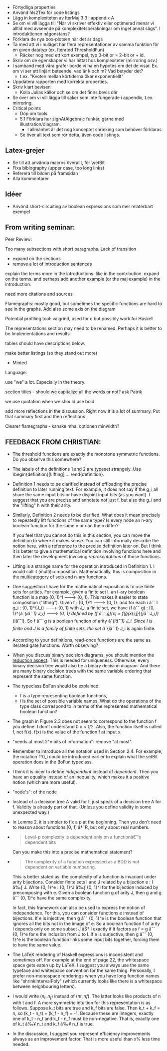 - Förtydliga properties
- Använd hls2Tex för code listings
- Lägg in komplexiteten av IterMaj 3 3 i appendix A
- Se om vi vill lägga till "När vi skriver effektiv eller optimerad menar vi alltid med avseende på komplexitetsberäkningar om inget annat sägs". I introduktionen någonstans?
- Förklara de nya box-plotsen när det är dags
- Ta med att vi i nuläget har flera representationer av samma funktion för en given datatyp (ex. Iterated ThresholdFun)
	- Räcker nog med ett kort exempel, typ 3-bit or = 2-bit or + id.
- Skriv om de egenskaper vi har hittat hos komplexiteter (mirroring osv.)
- I samband med våra grafer borde vi ha en hypotes om det de visar. Ex. om vi ser ett linjärt beteende, vad är k och m? Vad betyder det?
	- t.ex. "Kvoten mellan körtiderna ökar exponentiellt"
- Uppdatera rapporten med korrekta properties.
- Skriv klart bevisen
	- Kolla Julias källor och se om det finns bevis där
- Se över om vi vill lägga till saker som inte fungerade i appendix, t.ex. mirroring.
- Critical points
	- Döp om tools
	- 5.1 Förklara hur signAtAlgebraic funkar, gärna med illustration/diagram.
		- I allmänhet är det nog konceptet shrinking som behöver förklaras
	- Se över all text som rör detta, även code listings.

## Latex-grejer

- Se till att använda macros överallt, för \setBit
- Fixa biblography (upper case, too long links)
- Referera till bilden på framsidan 
- Alla kommentarer

## Idéer

- Använd short-circuiting av boolean expressions som mer relaterbart exempel

## From writing seminar: 

Peer Review: 

Too many subsections with short paragraphs. Lack of transition 
- expand on the sections 
- remove a lot of introduction sentences

explain the terms more in the introductions. like in the contribution. expand on the terms. and perhaps add another example (or the maj example) in the introduction.  

need more citations and sources 

Flamegraphs: mostly good, but sometimes the specific functions are hard to see in the graphs. Add also some axis on the diagram

Potential profiling tool: valgrind, used for c but possibly work for Haskell

The representations section may need to be renamed. Perhaps it is better to be Implementations and results

tables should have descriptions below. 

make better listings (so they stand out more)
- Minted



Language: 

use "we" a lot. Especially in the theory. 

section titles - should we capitalize all the words or not? ask Patrik 

we use quotation when we should use bold

add more reflections in the discussion. Right now it is a lot of summary. Put that summary first and then reflections

Clearer flamegraphs - kanske mha. optionen minwidth? 

## FEEDBACK FROM CHRISTIAN: 

* The threshold functions are exactly the monotone symmetric functions.
  Do you observe this somewhere?

* The labels of the definitions 1 and 2 are typeset strangely.
  Use \begin{definition}[Lifting] ... \end{definition}.

* Definition 1 needs to be clarified instead of offloading the precise definition to later running text.
  For example, it does not say if the g_i all share the same input bits or have disjoint input bits (as you want).
  I suggest that you are precise and annotate not just f, but also the g_i and the "lifting" h with their arity.

* Similarly, Definition 2 needs to be clarified.
  What does it mean precisely to repeatedly lift functions of the same type?
  Is every node an n-ary boolean function for the same n or can the n differ?

  If you feel that you cannot do this in this section, you can move the definition to where it makes sense.
  You can still informally describe the notion here, with a reference to the precise definition later on.
  But I think it is better to give a mathematical definition involving functions here and then later the development involving *representations* of those functions.

* Lifting is a strange name for the operation introduced in Definition 1.
  I would call it (multi)composition.
  Mathematically, this is composition in the [multicategory](https://en.wikipedia.org/wiki/Multicategory#Examples) of sets and n-ary functions.

* One suggestion I have for the mathematical exposition is to use finite sets for arities.
  For example, given a finite set I, an I-ary boolean function is a map
    {0, 1}^I ---> {0, 1}.
  This makes it easier to state composition ("lifting").
  Given
    f : {0, 1}^I ---> {0, 1}.
  and for each i âˆˆ I
    g_i : {0, 1}^{J_i} ---> {0, 1}
  with J_i a finite set, we have
    (f âˆ˜ g) : (0, 1}^{âˆ_{iâˆˆI} J_i} ---> {0, 1}
  defined by
    (f âˆ˜ g)(x) = f(g(x_{i,j})_{jâˆˆJ_i})_{iâˆˆI}.
  So f âˆ˜ g is a boolean function of arity âˆ_{iâˆˆI} J_i.
  Since I is finite and J is a family of finite sets, the set âˆ_{iâˆˆI} J_i is again finite.

* According to your definitions, read-once functions are the same as iterated gate functions.
  Worth observing?

* When you discuss binary decision diagrams, you should mention the [reduction aspect](https://en.wikipedia.org/wiki/Binary_decision_diagram#Definition).
  This is needed for uniqueness.
  Otherwise, every binary decision tree would also be a binary decision diagram.
  And there are many binary decision trees with the same variable ordering that represent the same function.

* The typeclass BoFun should be explained:
  * f is a type representing boolean functions,
  * i is the set of possible variable names.
  What do the operations of the type class correspond to in terms of the represented mathematical boolean function?

* The graph in Figure 2.3 does not seem to correspond to the function f you define.
  I don't understand 0 x < 1/2.
  Also, the function itself is called f, not f(x).
  f(x) is the value of the function f at input x.

* "needs at most 2^n bits of information": remove "at most".

* Remember to introduce all the notation used in Section 2.4.
  For example, the notation f^0_i could be introduced earlier to explain what the setBit operation does in the BoFun typeclass.

* I think it is nicer to define *independent* instead of *dependent*.
  Then you have an equality instead of an inequality, which makes it a positive notion (which are more useful).

* "node's": of the node

* Instead of a decision tree A valid for f, just speak of a decision tree A for f.
  Validity is already part of that.
  (Unless you define validity in some unexpected way.)

* In Lemma 2, it is simpler to fix a p at the beginning.
  Then you don't need to reason about functions [0, 1] â†’ R, but only about real numbers.

* > Level-p complexity is dependent only on a functionâ€™s dependent bits

  Can you make this into a precise mathematical statement?

* > The complexity of a function expressed as a BDD is not dependent on
variable numbering.

  This is better stated as: the complexity of a function is invariant under arity bijections.
  Consider finite sets I and J related by a bijection e : I â‰ƒ J.
  Write
    {0, 1}^e : {0, 1}^J â‰ƒ {0, 1}^I
  for the bijection induced by precomposing with e.
  Given a boolean function g of arity J, then g and g âˆ˜ {0, 1}^e have the same complexity.

  In fact, this framework can also be used to express the notion of independence.
  For this, you can consider functions e instead of bijections.
  If e is injective, then g âˆ˜ {0, 1}^e is the boolean function that ignores all the bits not in the image of e.
  So a boolean function f of arity I depends only on some subset J âŠ† I exactly if it factors as f = g âˆ˜ {0, 1}^e for e the inclusion from J to I.
  If e is surjective, then g âˆ˜ {0, 1}^e is the boolean function links some input bits together, forcing them to have the same value.

* The LaTeX rendering of Haskell expressions is inconsistent and sometimes off.
  For example at the end of page 22, the whitespace space gets eaten up by LaTeX.
  I suggest you always use the same typeface and whitespace convention for the same thing.
  Personally, I prefer non-monospace renderings when you have long function names like "shrinkIntervalPoly" (which currently looks like there is a whitespace between neighbouring letters).

* I would write $(n_t, n_f)$ instead of $(nt, nf)$.
  The latter looks like products of n with t and f.
  A more symmetric intuition for this representation is as follows.
  Suppose k_t bits are true and k_f bits are false.
  Then k_t + k_f = n, so (k_t - n_t) + (k_f - n_f) = -1.
  Because these are integers, exactly one of k_t - n_t and k_f - n_f must be non-negative.
  That is, exactly one of k_t â‰¥ n_t and k_f â‰¥ n_f is true.

* In the discussion, I suggest you represent efficiency improvements always as an improvement factor.
  That is more useful than x% less time needed.


